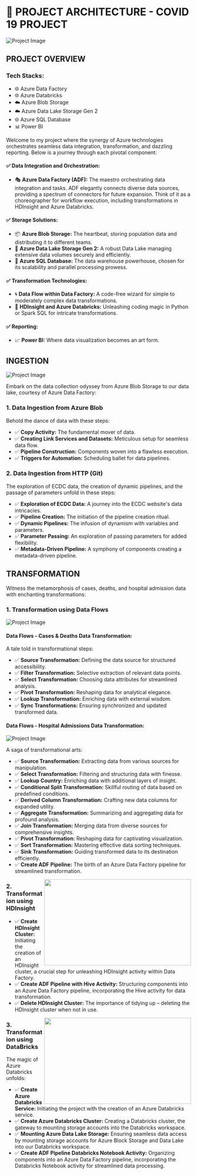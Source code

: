 # 🚀 PROJECT ARCHITECTURE - COVID 19 PROJECT

![Project Image](https://github.com/SanketKuwar/Covid-19-Project/blob/main/Covid%2019%20Images/Image.png)

## PROJECT OVERVIEW

### Tech Stacks:
- 🌐 Azure Data Factory
- 🌐 Azure Databricks
- ☁️ Azure Blob Storage
- ☁️ Azure Data Lake Storage Gen 2
- 🌐 Azure SQL Database
- 📊 Power BI

Welcome to my project where the synergy of Azure technologies orchestrates seamless data integration, transformation, and dazzling reporting. Below is a journey through each pivotal component:

#### ✅ Data Integration and Orchestration:
- 🎭 **Azure Data Factory (ADF):** The maestro orchestrating data integration and tasks. ADF elegantly connects diverse data sources, providing a spectrum of connectors for future expansion. Think of it as a choreographer for workflow execution, including transformations in HDInsight and Azure Databricks.

#### ✅ Storage Solutions:
- 📦 **Azure Blob Storage:** The heartbeat, storing population data and distributing it to different teams.
- 📁 **Azure Data Lake Storage Gen 2:** A robust Data Lake managing extensive data volumes securely and efficiently.
- 💾 **Azure SQL Database:** The data warehouse powerhouse, chosen for its scalability and parallel processing prowess.

#### ✅ Transformation Technologies:
- 🌀 **Data Flow within Data Factory:** A code-free wizard for simple to moderately complex data transformations.
- 🌌 **HDInsight and Azure Databricks:** Unleashing coding magic in Python or Spark SQL for intricate transformations.

#### ✅ Reporting:
- 📈 **Power BI:** Where data visualization becomes an art form.

## INGESTION

![Project Image](https://github.com/SanketKuwar/Covid-19-Project/blob/main/Covid%2019%20Images/Injection_activity_1.png)

Embark on the data collection odyssey from Azure Blob Storage to our data lake, courtesy of Azure Data Factory:

### 1. Data Ingestion from Azure Blob

Behold the dance of data with these steps:
- ✅ **Copy Activity:** The fundamental mover of data.
- ✅ **Creating Link Services and Datasets:** Meticulous setup for seamless data flow.
- ✅ **Pipeline Construction:** Components woven into a flawless execution.
- ✅ **Triggers for Automation:** Scheduling ballet for data pipelines.

### 2. Data Ingestion from HTTP (Git)

The exploration of ECDC data, the creation of dynamic pipelines, and the passage of parameters unfold in these steps:
- ✅ **Exploration of ECDC Data:** A journey into the ECDC website's data intricacies.
- ✅ **Pipeline Creation:** The initiation of the pipeline creation ritual.
- ✅ **Dynamic Pipelines:** The infusion of dynamism with variables and parameters.
- ✅ **Parameter Passing:** An exploration of passing parameters for added flexibility.
- ✅ **Metadata-Driven Pipeline:** A symphony of components creating a metadata-driven pipeline.

## TRANSFORMATION

Witness the metamorphosis of cases, deaths, and hospital admission data with enchanting transformations:

### 1. Transformation using Data Flows

![Project Image](https://github.com/SanketKuwar/Covid-19-Project/blob/main/Covid%2019%20Images/Cases_Tranform.png)

#### Data Flows - Cases & Deaths Data Transformation:

A tale told in transformational steps:
- ✅ **Source Transformation:** Defining the data source for structured accessibility.
- ✅ **Filter Transformation:** Selective extraction of relevant data points.
- ✅ **Select Transformation:** Choosing data attributes for streamlined analysis.
- ✅ **Pivot Transformation:** Reshaping data for analytical elegance.
- ✅ **Lookup Transformation:** Enriching data with external wisdom.
- ✅ **Sync Transformations:** Ensuring synchronized and updated transformed data.

#### Data Flows - Hospital Admissions Data Transformation:

![Project Image](https://github.com/SanketKuwar/Covid-19-Project/blob/main/Covid%2019%20Images/Hospital_Transformation.png)

A saga of transformational arts:
- ✅ **Source Transformation:** Extracting data from various sources for manipulation.
- ✅ **Select Transformation:** Filtering and structuring data with finesse.
- ✅ **Lookup Country:** Enriching data with additional layers of insight.
- ✅ **Conditional Split Transformation:** Skillful routing of data based on predefined conditions.
- ✅ **Derived Column Transformation:** Crafting new data columns for expanded utility.
- ✅ **Aggregate Transformation:** Summarizing and aggregating data for profound analysis.
- ✅ **Join Transformation:** Merging data from diverse sources for comprehensive insights.
- ✅ **Pivot Transformation:** Reshaping data for captivating visualization.
- ✅ **Sort Transformation:** Mastering effective data sorting techniques.
- ✅ **Sink Transformation:** Guiding transformed data to its destination efficiently.
- ✅ **Create ADF Pipeline:** The birth of an Azure Data Factory pipeline for streamlined transformation.
  
<img align="right" height="235" width="400" alt="" src="https://github.com/SanketKuwar/Covid-19-Project/blob/main/Covid%2019%20Images/HD_insight.png" />

### 2. Transformation using HDInsight

- ✅ **Create HDInsight Cluster:** Initiating the creation of an HDInsight cluster, a crucial step for unleashing HDInsight activity within Data Factory.
- ✅ **Create ADF Pipeline with Hive Activity:** Structuring components into an Azure Data Factory pipeline, incorporating the Hive activity for data transformation.
- ✅ **Delete HDInsight Cluster:** The importance of tidying up – deleting the HDInsight cluster when not in use.
  
<img align="right" height="235" width="400" alt="" src="https://github.com/SanketKuwar/Covid-19-Project/blob/main/Covid%2019%20Images/project1.png" />

### 3. Transformation using DataBricks

The magic of Azure Databricks unfolds:
- ✅ **Create Azure Databricks Service:** Initiating the project with the creation of an Azure Databricks service.
- ✅ **Create Azure Databricks Cluster:** Creating a Databricks cluster, the gateway to mounting storage accounts into the Databricks workspace.
- ✅ **Mounting Azure Data Lake Storage:** Ensuring seamless data access by mounting storage accounts for Azure Block Storage and Data Lake into our Databricks workspace.
- ✅ **Create ADF Pipeline Databricks Notebook Activity:** Organizing components into an Azure Data Factory pipeline, incorporating the Databricks Notebook activity for streamlined data processing.


